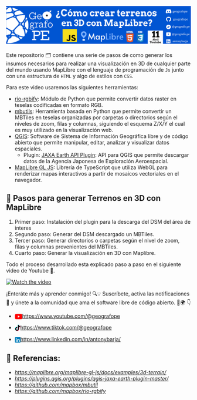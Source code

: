 <img src='img/banner.jpg'>

Este repositorio 🗂️ contiene una serie de pasos de como generar los insumos necesarios para realizar una visualización en 3D de cualquier parte del mundo usando MapLibre 
con el lenguaje de programación de `Js` junto con una estructura de `HTML` y algo de estilos con `CSS`. 

Para este video usaremos las siguientes herramientas:

- [rio-rgbify](https://github.com/mapbox/rio-rgbify): Módulo de Python que permite convertir datos raster en teselas codificadas en formato RGB.
- [mbutils](https://github.com/mapbox/mbutil): Herramienta basada en Python que permite convertir un MBTiles en teselas organizadas por carpetas o directorios según el niveles de zoom, filas y columnas, siguiendo el esquema Z/X/Y el cual es muy utilizado en la visualización web.
- [QGIS](https://www.qgis.org/): Software de Sistema de Información Geográfica libre y de código abierto que permite manipular, editar, analizar y visualizar datos espaciales.
  - Plugin: [JAXA Earth API Plugin](https://plugins.qgis.org/plugins/qgis-jaxa-earth-plugin-master/): API para QGIS que permite descargar datos de la Agencia Japonesa de Exploración Aeroespacial.
- [MapLibre GL JS](https://maplibre.org/maplibre-gl-js/docs/): Librería de TypeScript que utiliza WebGL para renderizar mapas interactivos a partir de mosaicos vectoriales en el navegador.

## 🔵 Pasos para generar Terrenos en 3D con MapLibre

1. Primer paso: Instalación del plugin para la descarga del DSM del área de interes
2. Segundo paso: Generar del DSM descargado un MBTiles.
3. Tercer paso: Generar directorios o carpetas según el nivel de zoom, filas y columnas provenientes del MBTiles.
4. Cuarto paso: Generar la visualización en 3D con Maplibre.



Todo el proceso desarrollado esta explicado paso a paso en el siguiente video de Youtube 🎥.

[![Watch the video](https://img.youtube.com/vi//0.jpg)](https://youtu.be/aM93Jn1uD-I?si=tnOLDjmW-TkOb3U9)



¡Enteráte más y aprender conmigo! 🔍💡 Suscríbete, activa las notificaciones 🔔 y únete a la comunidad que ama el software libre de código abierto. 🌟🌍 👇
- <img src='https://raw.githubusercontent.com/geografope/recursos/d7be118ef25f46cb6f748d623012bcc9c8e76db6/youtube.svg' width=20 align='center'>https://www.youtube.com/@geografope

- <img src='https://raw.githubusercontent.com/geografope/recursos/d7be118ef25f46cb6f748d623012bcc9c8e76db6/tiktok.svg' width=15 align='center'>https://www.tiktok.com/@geografope

- <img src='https://raw.githubusercontent.com/geografope/recursos/d7be118ef25f46cb6f748d623012bcc9c8e76db6/linkedin.svg' width=15 align='center'>https://www.linkedin.com/in/antonybarja/

## 🔵 Referencias: 
 - *https://maplibre.org/maplibre-gl-js/docs/examples/3d-terrain/*
 - *https://plugins.qgis.org/plugins/qgis-jaxa-earth-plugin-master/*
 - *https://github.com/mapbox/mbutil*
 - *https://github.com/mapbox/rio-rgbify*